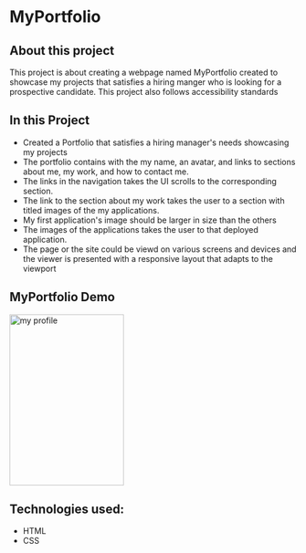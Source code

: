 # MyPortfolio

## About this project
This project is about creating a webpage named MyPortfolio created to showcase my projects that satisfies a hiring manger who is looking for a prospective candidate. This project also follows accessibility standards


## In this Project
- Created a Portfolio that satisfies a hiring manager's needs showcasing my projects
- The portfolio contains with the my name, an avatar, and links to sections about me, my work, and how to contact me.
- The links in the navigation takes the UI scrolls to the corresponding section.
- The link to the section about my work takes the user to a section with titled images of the my applications.
- My first application's image should be larger in size than the others
- The images of the applications takes the user to that deployed application.
- The page or the site could be viewd on various screens and devices
and the viewer is presented with a responsive layout that adapts to the viewport

## MyPortfolio Demo

<img src="./assets/myprofile " alt="my profile" height = 300 width= 200 />

## Technologies used:
- HTML
- CSS
